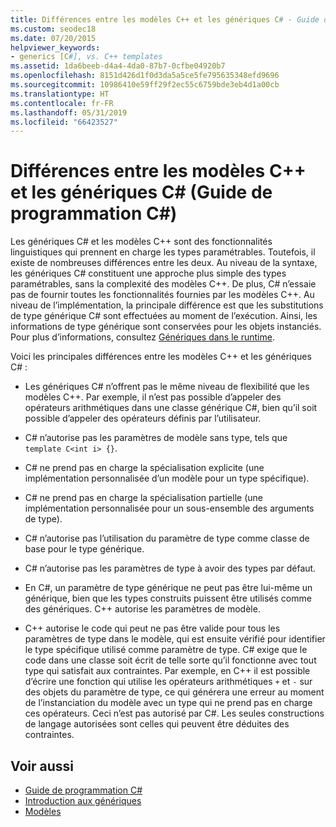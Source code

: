 ```yaml
---
title: Différences entre les modèles C++ et les génériques C# - Guide de programmation C#
ms.custom: seodec18
ms.date: 07/20/2015
helpviewer_keywords:
- generics [C#], vs. C++ templates
ms.assetid: 1da6beeb-d4a4-4da0-87b7-0cfbe04920b7
ms.openlocfilehash: 8151d426d1f0d3da5a5ce5fe795635348efd9696
ms.sourcegitcommit: 10986410e59ff29f2ec55c6759bde3eb4d1a00cb
ms.translationtype: HT
ms.contentlocale: fr-FR
ms.lasthandoff: 05/31/2019
ms.locfileid: "66423527"
---
```

# <a name="differences-between-c-templates-and-c-generics-c-programming-guide"></a>Différences entre les modèles C++ et les génériques C# (Guide de programmation C#)
Les génériques C# et les modèles C++ sont des fonctionnalités linguistiques qui prennent en charge les types paramétrables. Toutefois, il existe de nombreuses différences entre les deux. Au niveau de la syntaxe, les génériques C# constituent une approche plus simple des types paramétrables, sans la complexité des modèles C++. De plus, C# n’essaie pas de fournir toutes les fonctionnalités fournies par les modèles C++. Au niveau de l’implémentation, la principale différence est que les substitutions de type générique C# sont effectuées au moment de l’exécution. Ainsi, les informations de type générique sont conservées pour les objets instanciés. Pour plus d’informations, consultez [Génériques dans le runtime](../../../csharp/programming-guide/generics/generics-in-the-run-time.md).  
  
 Voici les principales différences entre les modèles C++ et les génériques C# :  
  
- Les génériques C# n’offrent pas le même niveau de flexibilité que les modèles C++. Par exemple, il n’est pas possible d’appeler des opérateurs arithmétiques dans une classe générique C#, bien qu’il soit possible d’appeler des opérateurs définis par l’utilisateur.  
  
- C# n’autorise pas les paramètres de modèle sans type, tels que `template C<int i> {}`.  
  
- C# ne prend pas en charge la spécialisation explicite (une implémentation personnalisée d’un modèle pour un type spécifique).  
  
- C# ne prend pas en charge la spécialisation partielle (une implémentation personnalisée pour un sous-ensemble des arguments de type).  
  
- C# n’autorise pas l’utilisation du paramètre de type comme classe de base pour le type générique.  
  
- C# n’autorise pas les paramètres de type à avoir des types par défaut.  
  
- En C#, un paramètre de type générique ne peut pas être lui-même un générique, bien que les types construits puissent être utilisés comme des génériques. C++ autorise les paramètres de modèle.  
  
- C++ autorise le code qui peut ne pas être valide pour tous les paramètres de type dans le modèle, qui est ensuite vérifié pour identifier le type spécifique utilisé comme paramètre de type. C# exige que le code dans une classe soit écrit de telle sorte qu’il fonctionne avec tout type qui satisfait aux contraintes. Par exemple, en C++ il est possible d’écrire une fonction qui utilise les opérateurs arithmétiques `+` et `-` sur des objets du paramètre de type, ce qui générera une erreur au moment de l’instanciation du modèle avec un type qui ne prend pas en charge ces opérateurs. Ceci n’est pas autorisé par C#. Les seules constructions de langage autorisées sont celles qui peuvent être déduites des contraintes.  
  
## <a name="see-also"></a>Voir aussi

- [Guide de programmation C#](../../../csharp/programming-guide/index.md)
- [Introduction aux génériques](../../../csharp/programming-guide/generics/index.md)
- [Modèles](/cpp/cpp/templates-cpp)
